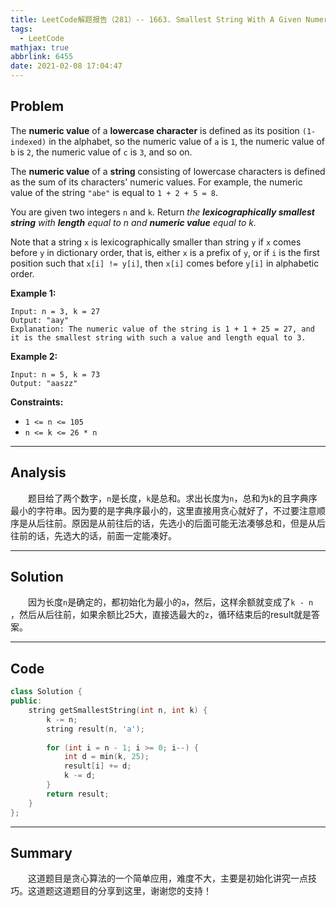 ```yaml
---
title: LeetCode解题报告（281）-- 1663. Smallest String With A Given Numeric Value
tags:
  - LeetCode
mathjax: true
abbrlink: 6455
date: 2021-02-08 17:04:47
---
```


## Problem

The **numeric value** of a **lowercase character** is defined as its position `(1-indexed)` in the alphabet, so the numeric value of `a` is `1`, the numeric value of `b` is `2`, the numeric value of `c` is `3`, and so on.

The **numeric value** of a **string** consisting of lowercase characters is defined as the sum of its characters' numeric values. For example, the numeric value of the string `"abe"` is equal to `1 + 2 + 5 = 8`.

You are given two integers `n` and `k`. Return *the **lexicographically smallest string** with **length** equal to n and **numeric value** equal to k.*

Note that a string `x` is lexicographically smaller than string `y` if `x` comes before `y` in dictionary order, that is, either `x` is a prefix of `y`, or if `i` is the first position such that `x[i] != y[i]`, then `x[i]` comes before `y[i]` in alphabetic order.

<!-- more -->

**Example 1:**

```
Input: n = 3, k = 27
Output: "aay"
Explanation: The numeric value of the string is 1 + 1 + 25 = 27, and it is the smallest string with such a value and length equal to 3.
```

**Example 2:**

```
Input: n = 5, k = 73
Output: "aaszz"
```

**Constraints:**

- `1 <= n <= 105`
- `n <= k <= 26 * n`

------

## Analysis

&emsp;&emsp;题目给了两个数字，`n`是长度，`k`是总和。求出长度为`n`，总和为`k`的且字典序最小的字符串。因为要的是字典序最小的，这里直接用贪心就好了，不过要注意顺序是从后往前。原因是从前往后的话，先选小的后面可能无法凑够总和，但是从后往前的话，先选大的话，前面一定能凑好。

------

## Solution

&emsp;&emsp;因为长度`n`是确定的，都初始化为最小的`a`，然后，这样余额就变成了`k - n `，然后从后往前，如果余额比25大，直接选最大的`z`，循环结束后的result就是答案。

------

## Code

```c++
class Solution {
public:
    string getSmallestString(int n, int k) {
        k -= n;
        string result(n, 'a');
        
        for (int i = n - 1; i >= 0; i--) {
            int d = min(k, 25);
            result[i] += d;
            k -= d;
        }
        return result;
    }
};
```

------

## Summary

&emsp;&emsp;这道题目是贪心算法的一个简单应用，难度不大，主要是初始化讲究一点技巧。这道题这道题目的分享到这里，谢谢您的支持！

